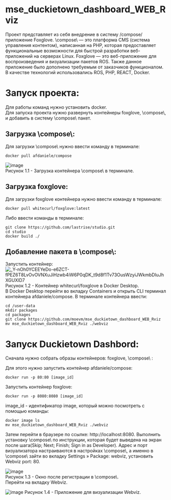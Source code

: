 # mse_duckietown_dashboard_WEB_Rviz

Проект представляет из себя внедрение в систему /compose/ приложение Foxglove. 
\compose\ — это платформа CMS (система управления контентом), написанная на PHP, которая предоставляет функциональные возможности для быстрой разработки веб-приложений на серверах Linux. 
Foxglove — это веб-приложение для воспроизведения и визуализации пакетов ROS. Также данное приложение было дополнено требуемым от заказчиков функционалом.  
В качестве технологий использовались ROS, PHP, REACT, Docker.


# Запуск проекта:
Для работы команд нужно установить docker.  
Для запуска проекта нужно развернуть контейнеры foxglove, \compose\\, и добавить в систему \compose\ пакет.

## Загрузка \compose\\:
Для загрузки \compose\ нужно ввести команду в терминале:
<pre><code>docker pull afdaniele/compose</code></pre>
![image](https://user-images.githubusercontent.com/54946557/161268701-40236ee6-8c53-41de-800a-aa28b3f1ba03.png)  
Рисунок 1.1 - Загрузка контейнера \compose\ в терминале.

## Загрузка foxglove:
Для загрузки foxglove контейнера нужно ввести команду в терминале:
<pre><code>docker pull whitecurl/foxglove:latest</code></pre>

Либо ввести команды в терминале:
<pre><code>git clone https://github.com/lastrise/studio.git
cd studio
docker build ./</code></pre>

## Добавление пакета в \compose\\:
Запустить контейнер:
![_Y-nOh0YCEEYeDo-e6ZCT-fPEZ6T8LvOvOVNXuJiHzwb4iW6P0qDK_t9d8f1Tv73OusWzyiJWkmbDluJhXGUXlD7](https://user-images.githubusercontent.com/54913485/171691763-7c0f9c1f-53e3-41a2-b835-abd8162efb68.jpg)
Рисунок 1.2 - Контейнер whitecurl/foxglove в Docker Desktop.  
В Docker Desktop перейти во вкладку Containers и открыть CLI терминал контейнера afdaniele/compose. В терминале контейнера ввести:
<pre><code>cd /user-data
mkdir packages
cd packages
git clone https://github.com/moevm/mse_duckietown_dashboard_WEB_Rviz
mv mse_duckietown_dashboard_WEB_Rviz ./webviz</code></pre>

# Запуск Duckietown Dashbord:
Сначала нужно собрать образы контейнеров: foxglove, \compose\ :

Для этого нужно запустить контейнер afdaniele/compose: 
<pre><code>docker run -p 80:80 [image_id]</code></pre>

Запустить контейнер foxglove:
<pre><code>docker run -p 8080:8080 [image_id]</code></pre>
image_id - идентификатор image, который можно посмотреть с помощью команды:
<pre><code>docker image ls
mv mse_duckietown_dashboard_WEB_Rviz ./webviz </code></pre>

Затем перейти в браузере по ссылке: http://localhost:8080. Выполнить установку \compose\ по инструкции, которая будет выведена на экран после шага(Skip; Next; Finish; Sign in as Developer). Адрес и порт визуализатора настраиваются в настройках \compose\\, а именно в \compose\ зайти во вкладку Settings » Package: webviz, установить Webviz port: 80.

![image](https://user-images.githubusercontent.com/54946557/167693601-94850600-012a-4423-850a-7e3f7b240ca1.png)  
Рисунок 1.3 - Окно после регистрации в \compose\\.  
Перейти на вкладку Webviz.

![image](https://user-images.githubusercontent.com/54946557/167317709-908c0edc-bd11-4082-a423-2c75023395bc.png)
Рисунок 1.4 - Приложение для визуализации Webviz.
